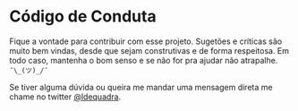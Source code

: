 # Código de Conduta

Fique a vontade para contribuir com esse projeto. Sugetões e críticas são muito bem vindas, desde que sejam construtivas e de forma respeitosa.
Em todo caso, mantenha o bom senso e se não for pra ajudar não atrapalhe. `¯\_(ツ)_/¯`

Se tiver alguma dúvida ou queira me mandar uma mensagem direta me chame no twitter [@ldequadra](https://twitter.com/ldequadra).
